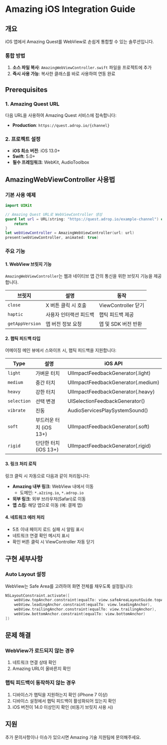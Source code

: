 # Amazing iOS Integration Guide

## 개요

iOS 앱에서 Amazing Quest를 WebView로 손쉽게 통합할 수 있는 솔루션입니다.

### 통합 방법
1. **소스 파일 복사**: `AmazingWebViewController.swift` 파일을 프로젝트에 추가
2. **즉시 사용 가능**: 복사한 클래스를 바로 사용하여 연동 완료

## Prerequisites

### 1. Amazing Quest URL
다음 URL을 사용하여 Amazing Quest 서비스에 접속합니다:
- **Production**: `https://quest.adrop.io/{channel}`

### 2. 프로젝트 설정
- **iOS 최소 버전**: iOS 13.0+
- **Swift**: 5.0+
- **필수 프레임워크**: WebKit, AudioToolbox

## AmazingWebViewController 사용법

### 기본 사용 예제

```swift
import UIKit

// Amazing Quest URL로 WebViewController 생성
guard let url = URL(string: "https://quest.adrop.io/example-channel") else {
    return
}
let webViewController = AmazingWebViewController(url: url)
present(webViewController, animated: true)
```

### 주요 기능

#### 1. WebView 브릿지 기능
`AmazingWebViewController`는 웹과 네이티브 앱 간의 통신을 위한 브릿지 기능을 제공합니다.

| 브릿지 | 설명 | 동작 |
|--------|------|------|
| `close` | X 버튼 클릭 시 호출 | ViewController 닫기 |
| `haptic` | 사용자 인터랙션 피드백 | 햅틱 피드백 제공 |
| `getAppVersion` | 앱 버전 정보 요청 | 앱 및 SDK 버전 반환 |

#### 2. 햅틱 피드백 타입
어메이징 메인 뷰에서 스와이프 시, 햅틱 피드백을 지원합니다:

| Type | 설명 | iOS API |
|------|------|---------|
| `light` | 가벼운 터치 | UIImpactFeedbackGenerator(.light) |
| `medium` | 중간 터치 | UIImpactFeedbackGenerator(.medium) |
| `heavy` | 강한 터치 | UIImpactFeedbackGenerator(.heavy) |
| `selection` | 선택 변경 | UISelectionFeedbackGenerator() |
| `vibrate` | 진동 | AudioServicesPlaySystemSound() |
| `soft` | 부드러운 터치 (iOS 13+) | UIImpactFeedbackGenerator(.soft) |
| `rigid` | 단단한 터치 (iOS 13+) | UIImpactFeedbackGenerator(.rigid) |

#### 3. 링크 처리 로직
링크 클릭 시 자동으로 다음과 같이 처리됩니다:

- **Amazing 내부 링크**: WebView 내에서 이동
  - 도메인: `*.a2zing.io`, `*.adrop.io`
- **외부 링크**: 외부 브라우저(Safari)로 이동
- **앱 스킴**: 해당 앱으로 이동 (예: 결제 앱)

#### 4. 네트워크 에러 처리
- 5초 이내 페이지 로드 실패 시 알림 표시
- 네트워크 연결 확인 메시지 표시
- 확인 버튼 클릭 시 ViewController 자동 닫기

## 구현 세부사항

### Auto Layout 설정
WebView는 Safe Area를 고려하여 화면 전체를 채우도록 설정됩니다:

```swift
NSLayoutConstraint.activate([
    webView.topAnchor.constraint(equalTo: view.safeAreaLayoutGuide.topAnchor),
    webView.leadingAnchor.constraint(equalTo: view.leadingAnchor),
    webView.trailingAnchor.constraint(equalTo: view.trailingAnchor),
    webView.bottomAnchor.constraint(equalTo: view.bottomAnchor)
])
```

## 문제 해결

### WebView가 로드되지 않는 경우
1. 네트워크 연결 상태 확인
2. Amazing URL이 올바른지 확인

### 햅틱 피드백이 동작하지 않는 경우
1. 디바이스가 햅틱을 지원하는지 확인 (iPhone 7 이상)
2. 디바이스 설정에서 햅틱 피드백이 활성화되어 있는지 확인
3. iOS 버전이 14.0 이상인지 확인 (비동기 브릿지 사용 시)

## 지원

추가 문의사항이나 이슈가 있으시면 Amazing 기술 지원팀에 문의해주세요.
